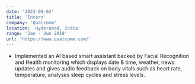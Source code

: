 ```yaml
---
date: '2023-09-03'
title: 'Intern'
company: 'Qualcomm'
location: 'Hyderabad, India'
range: 'Jan - Jun 2018'
url: 'https://www.qualcomm.com/'
---
```


-  Implemented an AI based smart assistant backed by Facial Recognition and Health monitoring which displays date & time, weather, news updates and gives audio feedback on body vitals such as heart rate, temperature, analyses sleep cycles and stress levels.